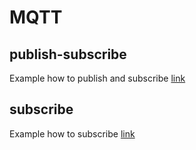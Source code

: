 # MQTT

## publish-subscribe
Example how to publish and subscribe [link](publish-subscribe)

## subscribe
Example how to subscribe [link](subscribe)